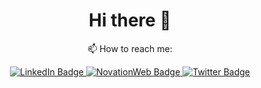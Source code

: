 

<div id="header" align="center">
  <h1>Hi there 👋</h1>

📫 How to reach me: 

  <div id="badges">
    <a href="https://www.linkedin.com/in/novation-web-779486208/">
      <img src="https://img.shields.io/badge/LinkedIn-blue?style=for-the-badge&logo=linkedin&logoColor=white" alt="LinkedIn Badge"/>
    </a>
    <a href="https://www.novation-web.com/">
      <img src="https://img.shields.io/badge/Novation_Web-red?style=for-the-badge&logo=/e/&logoColor=white" alt="NovationWeb Badge"/>
    </a>
    <a href="your-twitter-URL">
      <img src="https://img.shields.io/badge/Instagram-purple?style=for-the-badge&logo=instagram&logoColor=white" alt="Twitter Badge"/>
    </a>
  </div>
</div>


